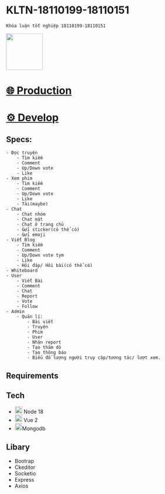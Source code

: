 # KLTN-18110199-18110151
`Khóa luận tốt nghiệp 18110199-18110151`

<img with=100 height=100 src="https://github.githubassets.com/images/mona-loading-dark.gif"/>

<h1><a href="https://kltn-18110199-18110151.pages.dev">🌐 Production</a></h1>

<h1><a href="https://develop.kltn-18110199-18110151.pages.dev">⚙️ Develop</a></h1>

## Specs:
```
- Đọc truyện
    - Tìm kiếm
    - Comment
    - Up/Down vote
    - Like
- Xem phim
    - Tìm kiếm
    - Comment
    - Up/Down vote
    - Like
    - Tải(maybe)
- Chat
    - Chat nhóm
    - Chat mật
    - Chat ở trang chủ
    - Gửi sticker(có thể có)
    - Gửi emoji
- Viết Blog
    - Tìm kiếm
    - Comment
    - Up/Down vote tym
    - Like
    - Hỏi đáp/ Hỏi bài(có thể có)
- Whiteboard
- User
    - Viết Bài
    - Comment
    - Chat
    - Report
    - Vote
    - Follow
- Admin
    - Quản lí:
        - Bài viết 
        - Truyện
        - Phim 
        - User
        - Nhận report
        - Tạo thăm dò
        - Tạo thông báo
        - Biểu đồ lượng người truy cập/tương tác/ lượt xem.
```      
## Requirements

## Tech
- <img width=20 height=20 src="https://nodejs.org/static/images/logo.svg">  Node 18
- <img width=20 height=20 src="https://vi.vuejs.org/images/logo.png"> Vue 2 
- <img width=20 height=20 src="https://stackjava.com/wp-content/uploads/2018/07/mongodb.png">Mongodb

## Libary
- Bootrap
- Ckeditor
- Socketio
- Express
- Axios

